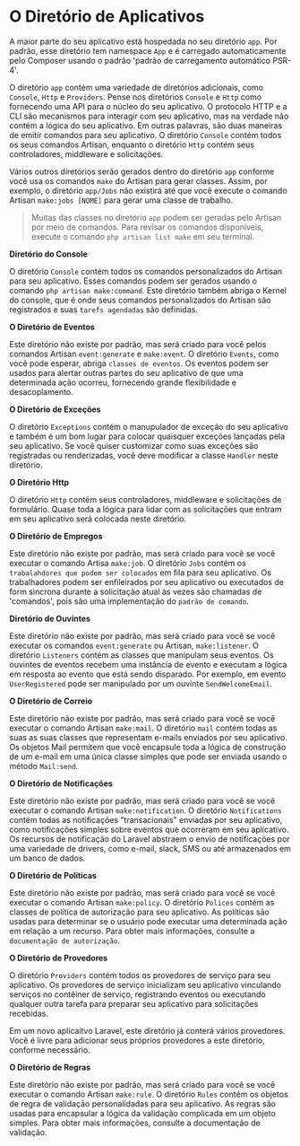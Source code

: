 # O Diretório de Aplicativos

A maior parte do seu aplicativo está hospedada no seu diretório ```app```. Por padrão, esse diretório tem namespace ```App``` e é carregado automaticamente pelo Composer usando o padrão 'padrão de carregamento automático PSR-4'.

O diretório ```app``` contém uma variedade de diretórios adicionais, como ```Console```, ```Http``` e ```Providers```. Pense nos diretórios ```Console``` e ```Http``` como fornecendo uma API para o núcleo do seu aplicativo. O protocolo HTTP e a CLI são mecanismos para interagir com seu aplicativo, mas na verdade não contém a lógica do seu aplicativo. Em outras palavras, são duas maneiras de emitir comandos para seu aplicativo. O diretório ```Console``` contém todos os seus comandos Artisan, enquanto o diretório ```Http``` contém seus controladores, middleware e solicitações.

Vários outros diretórios serão gerados dentro do diretório ```app``` conforme você usa os comandos ```make``` do Artisan para gerar classes. Assim, por exemplo, o diretório ```app/Jobs``` não existirá até que você execute o comando Artisan ```make:jobs [NOME]``` para gerar uma classe de trabalho.

> Muitas das classes no diretório ```app``` podem ser geradas pelo Artisan por meio de comandos. Para revisar os comandos disponíveis, execute o comando ```php artisan list make``` em seu terminal.

**Diretório do Console**

O diretório ```Console``` contém todos os comandos personalizados do Artisan para seu aplicativo. Esses comandos podem ser gerados usando o comando ```php artisan make:command```. Este diretório também abriga o Kernel do console, que é onde seus comandos personalizados do Artisan são registrados e suas ```tarefs agendadas``` são definidas.

**O Diretório de Eventos**

Este diretório não existe por padrão, mas será criado para você pelos comandos Artisan ```event:generate``` e ```make:event```. O diretório ```Events```, como você pode esperar, abriga ```classes de eventos```. Os eventos podem ser usados para alertar outras partes do seu aplicativo de que uma determinada ação ocorreu, fornecendo grande flexibilidade e desacoplamento.

**O Diretório de Exceções**

O diretório ```Exceptions``` contém o manupulador de exceção do seu aplicativo e também é um bom lugar para colocar quaisquer exceções lançadas pela seu aplicativo. Se você quiser customizar como suas exceções são registradas ou renderizadas, você deve modificar a classe ```Handler``` neste diretório.

**O Diretório Http**

O diretório ```Http``` contém seus controladores, middleware e solicitações de formulário. Quase toda a lógica para lidar com as solicitações que entram em seu aplicativo será colocada neste diretório.

**O Diretório de Empregos**

Este diretório não existe por padrão, mas será criado para você se você executar o comando Artisa ```make:job```. O diretório ```Jobs``` contém os ```trabalahdores que podem ser colocados``` em fila para seu aplicativo. Os trabalhadores podem ser enfileirados por seu aplicativo ou executados de form sìncrona durante a solicitação atual às vezes são chamadas de 'comandos', pois são uma implementação do ```padrão de comando```.

**Diretório de Ouvintes**

Este diretório não existe por padrão, mas será criado para você se você executar os comandos ```event:generate``` ou Artisan, ```make:listener```. O diretório ```Listeners``` contém as classes que manipulam seus eventos. Os ouvintes de eventos recebem uma instância de evento e executam a lógica em resposta ao evento que está sendo disparado. Por exemplo, em evento ```UserRegistered``` pode ser manipulado por um ouvinte ```SendWelcomeEmail```.

**O Diretório de Correio**

Este diretório não existe por padrão, mas será criado para você se você executar o comando Artisan ```make:mail```. O diretório ```mail``` contém todas as suas as suas classes que representam e-mails enviados por seu aplicativo. Os objetos Mail permitem que você encapsule toda a lógica de construção de um e-mail em uma única classe simples que pode ser enviada usando o método ```Mail:send```.

**O Diretório de Notificações**

Este diretório não existe por padrão, mas será criado para você se você executar o comando Artisan ```make:notification```. O diretório ```Notifications``` contém todas as notificações "transacionais" enviadas por seu aplicativo, como notificações simples sobre eventos que ocorreram em seu aplicativo. Os recursos de notificação do Laravel abstraem o envio de notificações por uma variedade de drivers, como e-mail, slack, SMS ou até armazenados em um banco de dados.

**O Diretório de Políticas**

Este diretório não existe por padrão, mas será criado para você se você executar o comando Artisan ```make:policy```. O diretório ```Polices``` contém as classes de política de autorização para seu aplicativo. As políticas são usadas para determinar se o usuário pode executar uma determinada ação em relação a um recurso. Para obter mais informações, consulte a ```documentação de autorização```.

**O Diretório de Provedores**

O diretório ```Providers``` contém todos os provedores de serviço para seu aplicativo. Os provedores de serviço inicializam seu aplicativo vinculando serviços no contêiner de serviço, registrando eventos ou executando qualquer outra tarefa para preparar seu aplicativo para solicitações recebidas.

Em um novo aplicaitvo Laravel, este diretório já conterá vários provedores. Você é livre para adicionar seus próprios provedores a este diretório, conforme necessário.

**O Diretório de Regras**

Este diretório não existe por padrão, mas será criado para você se você executar o comando Artisan ```make:rule```. O diretório ```Rules``` contém os objetos de regra de validação personalidadas para seu aplicativo. As regras são usadas para encapsular a lógica da validação complicada em um objeto simples. Para obter mais informações, consulte a documentação de validação.